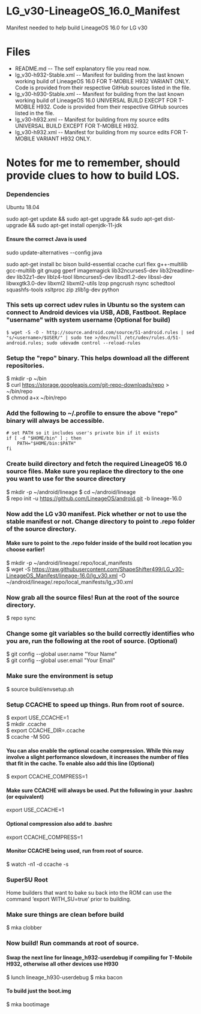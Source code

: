 # LG_v30-LineageOS_16.0_Manifest
Manifest needed to help build LineageOS 16.0 for LG v30

# Files
* README.md -- The self explanatory file you read now.
* lg_v30-h932-Stable.xml -- Manifest for building from the last known working build of LineageOS 16.0 FOR T-MOBILE H932 VARIANT ONLY. Code is provided from their respective GitHub sources listed in the file.
* lg_v30-h930-Stable.xml -- Manifest for building from the last known working build of LineageOS 16.0 UNIVERSAL BUILD EXECPT FOR T-MOBILE H932. Code is provided from their respective GitHub sources listed in the file.
* lg_v30-h932.xml -- Manifest for building from my source edits UNIVERSAL BUILD EXCEPT FOR T-MOBILE H932.
* lg_v30-h932.xml -- Manifest for building from my source edits FOR T-MOBILE VARIANT H932 ONLY.


# Notes for me to remember, should provide clues to how to build LOS.

### Dependencies
Ubuntu 18.04

sudo apt-get update && sudo apt-get upgrade && sudo apt-get dist-upgrade && sudo apt-get install openjdk-11-jdk

#### Ensure the correct Java is used
sudo update-alternatives --config java

sudo apt-get install bc bison build-essential ccache curl flex g++-multilib gcc-multilib git gnupg gperf imagemagick lib32ncurses5-dev lib32readline-dev lib32z1-dev liblz4-tool libncurses5-dev libsdl1.2-dev libssl-dev libwxgtk3.0-dev libxml2 libxml2-utils lzop pngcrush rsync schedtool squashfs-tools xsltproc zip zlib1g-dev python

### This sets up correct udev rules in Ubuntu so the system can connect to Android devices via USB, ADB, Fastboot.  Replace "username" with system username (Optional for build)
```
$ wget -S -O - http://source.android.com/source/51-android.rules | sed "s/<username>/$USER/" | sudo tee >/dev/null /etc/udev/rules.d/51-android.rules; sudo udevadm control --reload-rules
```
### Setup the "repo" binary. This helps download all the different repositories.
$ mkdir -p ~/bin  
$ curl https://storage.googleapis.com/git-repo-downloads/repo > ~/bin/repo  
$ chmod a+x ~/bin/repo

### Add the following to ~/.profile to ensure the above "repo" binary will always be accessible.
```
# set PATH so it includes user's private bin if it exists
if [ -d "$HOME/bin" ] ; then
    PATH="$HOME/bin:$PATH"
fi
```

### Create build directory and fetch the required LineageOS 16.0 source files. Make sure you replace the directory to the one you want to use for the source directory
$ mkdir -p ~/android/lineage
$ cd ~/android/lineage  
$ repo init -u https://github.com/LineageOS/android.git -b lineage-16.0

### Now add the LG v30 manifest. Pick whether or not to use the stable manifest or not. Change directory to point to .repo   folder of the source directory.
#### Make sure to point to the .repo folder inside of the build root location you choose earlier!
$ mkdir -p ~/android/lineage/.repo/local_manifests  
$ wget -S https://raw.githubusercontent.com/ShapeShifter499/LG_v30-LineageOS_Manifest/lineage-16.0/lg_v30.xml -O ~/android/lineage/.repo/local_manifests/lg_v30.xml

### Now grab all the source files! Run at the root of the source directory.
$ repo sync

### Change some git variables so the build correctly identifies who you are, run the following at the root of source. (Optional) 
$ git config --global user.name "Your Name"  
$ git config --global user.email "Your Email"

### Make sure the environment is setup
$ source build/envsetup.sh  

### Setup CCACHE to speed up things. Run from root of source.
$ export USE_CCACHE=1  
$ mkdir .ccache  
$ export CCACHE_DIR=.ccache  
$ ccache -M 50G

#### You can also enable the optional ccache compression. While this may involve a slight performance slowdown, it increases the number of files that fit in the cache. To enable also add this line (Optional)
$ export CCACHE_COMPRESS=1

#### Make sure CCACHE will always be used. Put the following in your .bashrc (or equivalent)
export USE_CCACHE=1

#### Optional compression also add to .bashrc 
export CCACHE_COMPRESS=1

#### Monitor CCACHE being used, run from root of source.
$ watch -n1 -d ccache -s

### SuperSU Root
Home builders that want to bake su back into the ROM can use the command ‘export WITH_SU=true’ prior to building.

### Make sure things are clean before build
$ mka clobber

### Now build! Run commands at root of source.
#### Swap the next line for lineage_h932-userdebug if compiling for T-Mobile H932, otherwise all other devices use H930
$ lunch lineage_h930-userdebug
$ mka bacon

#### To build just the boot.img
$ mka bootimage
